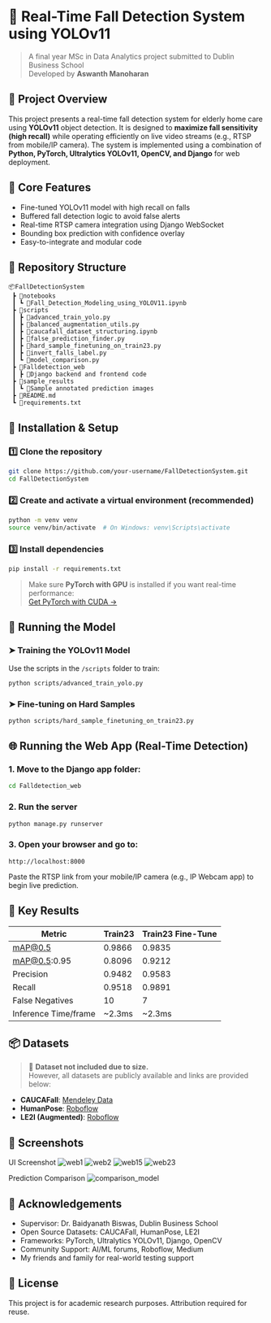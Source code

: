 # 🧓 Real-Time Fall Detection System using YOLOv11
> A final year MSc in Data Analytics project submitted to Dublin Business School  
> Developed by **Aswanth Manoharan**

## 📌 Project Overview

This project presents a real-time fall detection system for elderly home care using **YOLOv11** object detection. It is designed to **maximize fall sensitivity (high recall)** while operating efficiently on live video streams (e.g., RTSP from mobile/IP camera). The system is implemented using a combination of **Python, PyTorch, Ultralytics YOLOv11, OpenCV, and Django** for web deployment.

## 🧠 Core Features

- Fine-tuned YOLOv11 model with high recall on falls
- Buffered fall detection logic to avoid false alerts
- Real-time RTSP camera integration using Django WebSocket
- Bounding box prediction with confidence overlay
- Easy-to-integrate and modular code

## 📁 Repository Structure

```
📦FallDetectionSystem
 ┣ 📂notebooks
 ┃ ┗ 📜Fall_Detection_Modeling_using_YOLOV11.ipynb
 ┣ 📂scripts
 ┃ ┣ 📜advanced_train_yolo.py
 ┃ ┣ 📜balanced_augmentation_utils.py
 ┃ ┣ 📜caucafall_dataset_structuring.ipynb
 ┃ ┣ 📜false_prediction_finder.py
 ┃ ┣ 📜hard_sample_finetuning_on_train23.py
 ┃ ┣ 📜invert_falls_label.py
 ┃ ┗ 📜model_comparison.py
 ┣ 📂Falldetection_web
 ┃ ┣ 📜Django backend and frontend code
 ┣ 📂sample_results
 ┃ ┗ 📜Sample annotated prediction images
 ┣ 📜README.md
 ┗ 📜requirements.txt
```

## 🔧 Installation & Setup

### 1️⃣ Clone the repository
```bash
git clone https://github.com/your-username/FallDetectionSystem.git
cd FallDetectionSystem
```

### 2️⃣ Create and activate a virtual environment (recommended)
```bash
python -m venv venv
source venv/bin/activate  # On Windows: venv\Scripts\activate
```

### 3️⃣ Install dependencies
```bash
pip install -r requirements.txt
```

> Make sure **PyTorch with GPU** is installed if you want real-time performance:  
[Get PyTorch with CUDA →](https://pytorch.org/get-started/locally/)

## 🧪 Running the Model

### ➤ Training the YOLOv11 Model
Use the scripts in the `/scripts` folder to train:
```bash
python scripts/advanced_train_yolo.py
```

### ➤ Fine-tuning on Hard Samples
```bash
python scripts/hard_sample_finetuning_on_train23.py
```

## 🌐 Running the Web App (Real-Time Detection)

### 1. Move to the Django app folder:
```bash
cd Falldetection_web
```

### 2. Run the server
```bash
python manage.py runserver
```

### 3. Open your browser and go to:
```
http://localhost:8000
```

Paste the RTSP link from your mobile/IP camera (e.g., IP Webcam app) to begin live prediction.

## 🎯 Key Results

| Metric               | Train23 | Train23 Fine-Tune |
|---------------------|---------|-------------------|
| mAP@0.5             | 0.9866  | 0.9835            |
| mAP@0.5:0.95        | 0.8096  | 0.9212            |
| Precision           | 0.9482  | 0.9583            |
| Recall              | 0.9518  | 0.9891            |
| False Negatives     | 10      | 7                 |
| Inference Time/frame| ~2.3ms  | ~2.3ms            |

## 📦 Datasets

> 📁 **Dataset not included due to size.**  
However, all datasets are publicly available and links are provided below:

- **CAUCAFall**: [Mendeley Data](https://data.mendeley.com/datasets/7w7fccy7ky/4)
- **HumanPose**: [Roboflow](https://universe.roboflow.com/weile-tech/humanpose-prf6h)
- **LE2I (Augmented)**: [Roboflow](https://universe.roboflow.com/new-workspace-qfcus/le2i)

## 📸 Screenshots

UI Screenshot
![web1](https://github.com/user-attachments/assets/ed89b1f2-0983-430c-86a0-7d59954678bc)
![web2](https://github.com/user-attachments/assets/8bc13609-9c8d-499f-9394-4c36b018f6f8)
![web15](https://github.com/user-attachments/assets/9c88662f-8a49-4f27-a2ef-3eb10f0f78aa)
![web23](https://github.com/user-attachments/assets/6b7365f1-b2cb-4f26-9944-09174eed825c)

Prediction Comparison
![comparison_model](https://github.com/user-attachments/assets/45fa3fa2-bc3d-4f18-b65d-1e7fbe2370d0)


## 🙏 Acknowledgements

- Supervisor: Dr. Baidyanath Biswas, Dublin Business School
- Open Source Datasets: CAUCAFall, HumanPose, LE2I
- Frameworks: PyTorch, Ultralytics YOLOv11, Django, OpenCV
- Community Support: AI/ML forums, Roboflow, Medium
- My friends and family for real-world testing support

## 📜 License

This project is for academic research purposes. Attribution required for reuse.
